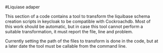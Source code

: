 #Liquiase adaper

This section of a code contains a tool to transform the liquibase schema creation scripts in keycloak to be compatible with Cockroachdb. Most of this work should be automatic, but in case this tool cannot perform a suitable transformation, it must report the file, line and problem.

Currently setting the path of the files to transform is done in the code, but at a later date the tool must be callable from the command line.